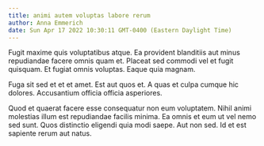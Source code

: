 ```yaml
---
title: animi autem voluptas labore rerum
author: Anna Emmerich
date: Sun Apr 17 2022 10:30:11 GMT-0400 (Eastern Daylight Time)
---
```

Fugit maxime quis voluptatibus atque. Ea provident blanditiis aut minus repudiandae facere omnis quam et. Placeat sed commodi vel et fugit quisquam. Et fugiat omnis voluptas. Eaque quia magnam.

 Fuga sit sed et et et amet. Est aut quos et. A quas et culpa cumque hic dolores. Accusantium officia officia asperiores.

 Quod et quaerat facere esse consequatur non eum voluptatem. Nihil animi molestias illum est repudiandae facilis minima. Ea omnis et eum ut vel nemo sed sunt. Quos distinctio eligendi quia modi saepe. Aut non sed. Id et est sapiente rerum aut natus.